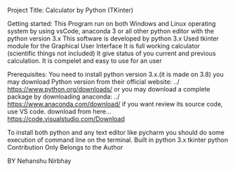 Project Title:
Calculator by Python (TKinter)

Getting started:
This Program run on both Windows and Linux operating system by using vsCode, anaconda 3 or all other python editor with the python version 3.x
This software is developed by python 3.x
Used tkinter module for the Graphical User Interface
It is full working calculator (scientific things not included)
It give status of you current and previous calculation.
It is compelet and easy to use for an user

Prerequisites:
You need to install python version 3.x.(it is made on 3.8) you may download Python version from their official 
website: ../ https://www.python.org/downloads/
or you may download a complete package by downloading anaconda: ../ https://www.anaconda.com/download/
if you want review its source code, use VS code. download from here...
https://code.visualstudio.com/Download

To install both python and any text editor like pycharm you should do some execution of command line on the terminal.
Built in
python 3.x
tkinter python
Contribution
Only Belongs to the Author



BY 
Nehanshu Nirbhay
